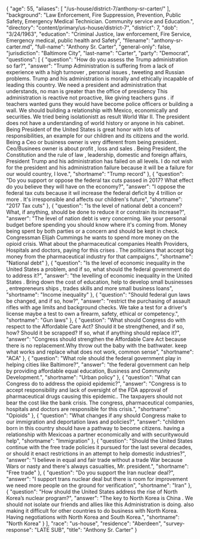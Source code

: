 {
  "age": 55,
  "aliases": [
    "/us-house/district-7/anthony-sr-carter/"
  ],
  "background": "Law Enforcement, Fire Suppression, Prevention, Public  Safety, Emergency Medical Technician. Community service and Education.",
  "directory": "content/primary/us-house/district-7",
  "district": 7,
  "dob": "3/24/1963",
  "education": "Criminal Justice, law enforcement, Fire Service, Emergency medical, public health and Safety",
  "filename": "anthony-sr-carter.md",
  "full-name": "Anthony Sr. Carter",
  "general-only": false,
  "jurisdiction": "Baltimore City",
  "last-name": "Carter",
  "party": "Democrat",
  "questions": [
    {
      "question": "How do you assess the Trump administration so far?",
      "answer": "Trump Administration is suffering from a lack of experience with a high turnover , personal issues , tweeting  and Russian  problems.  Trump and his administration is  morally and ethically incapable of leading this country. We need a president and administration that understands, no man is greater  than the  office of  presidency This administration is reactive not proactive, like giving teachers guns . if teachers wanted guns they would have become police officers or building a wall. We should building a relationship with Mexico,  economically and securities. We tried being isolationistt as result World War II.  The president does not have a understanding of world history or anyone in his cabinet. Being  President of the United States is great honor with lots of responsibilities,   an example for our children and its citizens and the world. Being a Ceo or business owner is very different from being president.. Ceo/Businees owner is about  profit , loss and sales . Being President,  the Constitution and  the rule of law , leadership,  domestic and foreign affairs, President Trump and his administration has failed on all levels. I do not wish for the president and his administration failure because it will be a failure for our would country,  I love.",
      "shortname": "Trump record"
    },
    {
      "question": "Do you support or oppose the federal tax cuts passed in 2017? What effect do you believe they will have on the economy?",
      "answer": "I oppose the federal tax cuts because it wil increase the federal deficit by 4 trillion or more  . It's irresponsible and affects our children's future",
      "shortname": "2017 Tax cuts"
    },
    {
      "question": "Is the level of national debt a concern? What, if anything, should be done to reduce it or constrain its increase?",
      "answer": "The level of nation debt is very concerning. like your personal budget before spending you should know where it's coming from.  Money being spent by both parties or a concern and should be kept in check. Congressman Elijah Cummings he wants to spend more money on the opioid crisis. What about the pharmaceutical companies Health Providers, Hospitals and doctors, paying for this crises . The politicians that accept big money from the pharmaceutical industry for that campaigns.",
      "shortname": "National debt"
    },
    {
      "question": "Is the level of economic inequality in the United States a problem, and if so, what should the federal government do to address it?",
      "answer": "the levelling of economic inequality in the United States . Bring down the cost of education,  help to develop small businesses ,  entrepreneurs ships , trades skills  and more small business loans",
      "shortname": "Income inequality"
    },
    {
      "question": "Should federal gun laws be changed, and if so, how?",
      "answer": "restrict the purchasing of assault  rifles with age limits and background checks. We take a test for a driver's license maybe a test to own a firearm, safety,  ethical or competency.",
      "shortname": "Gun laws"
    },
    {
      "question": "What should Congress do with respect to the Affordable Care Act? Should it be strengthened, and if so, how? Should it be scrapped? If so, what if anything should replace it?",
      "answer": "Congress should strengthen the Affordable Care Act because there is no replacement.Why throw out the baby with the bathwater.  keep what works and replace what does not work,  common sense",
      "shortname": "ACA"
    },
    {
      "question": "What role should the federal government play in helping cities like Baltimore?",
      "answer": "the federal government can help by providing affordable equal education, Business and Community Development.",
      "shortname": "Urban policy"
    },
    {
      "question": "What can Congress do to address the opioid epidemic?",
      "answer": "Congress is to accept responsibility and lack of oversight of the FDA approval of pharmaceutical drugs causing this epidemic.. The taxpayers should not bear the cost like the bank crisis. The  congress, pharmaceutical companies, hospitals and doctors are responsible for this crisis.",
      "shortname": "Opioids"
    },
    {
      "question": "What changes if any should Congress make to our immigration and deportation laws and policies?",
      "answer": "children born in this country should have a pathway to become citizens. having a relationship with Mexicoas a partner economically and with securitywould help",
      "shortname": "Immigration"
    },
    {
      "question": "Should the United States continue with the free trade policies it pursued for the last several decades, or should it enact restrictions in an attempt to help domestic industries?",
      "answer": "I believe in equal and fair trade without a trade War because Wars or nasty and there's always casualties, Mr. president.",
      "shortname": "Free trade"
    },
    {
      "question": "Do you support the Iran nuclear deal?",
      "answer": "I support trans nuclear deal but there is room for improvement we need more people on the ground for verification",
      "shortname": "Iran"
    },
    {
      "question": "How should the United States address the rise of North Korea’s nuclear program?",
      "answer": "The key to North Korea is China . We should not isolate our friends and allies like this Administration is doing. also making it difficult for other countries to do business with North Korea. Having negotiations with North Korea and South Korea.",
      "shortname": "North Korea"
    }
  ],
  "race": "us-house",
  "residence": "Aberdeen",
  "survey-response": "LATE SUB",
  "title": "Anthony Sr. Carter"
}
